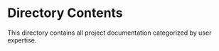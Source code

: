 # Directory Contents
This directory contains all project documentation categorized by user expertise.
